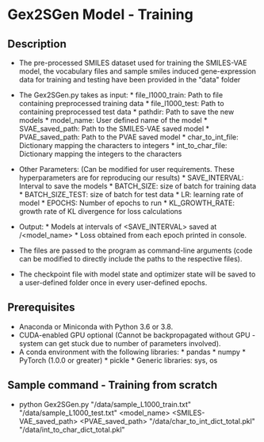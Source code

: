 # Gex2SGen Model - Training

## Description
* The pre-processed SMILES dataset used for training the SMILES-VAE model, the vocabulary files and 
  sample smiles induced gene-expression data for training and testing have been provided in the "data" folder

* The Gex2SGen.py takes as input:
        * file_l1000_train: Path to file containing preprocessed training data
        * file_l1000_test: Path to containing preprocessed test data
        * pathdir: Path to save the new models
        * model_name: User defined name of the model
        * SVAE_saved_path: Path to the SMILES-VAE saved model
        * PVAE_saved_path: Path to the PVAE saved model
        * char_to_int_file: Dictionary mapping the characters to integers
        * int_to_char_file: Dictionary mapping the integers to the characters

* Other Parameters: (Can be modified for user requirements. These hyperparameters are for reproducing our results)
        * SAVE_INTERVAL: Interval to save the models
        * BATCH_SIZE: size of batch for training data
        * BATCH_SIZE_TEST: size of batch for test data
        * LR: learning rate of model
        * EPOCHS: Number of epochs to run
        * KL_GROWTH_RATE: growth rate of KL divergence for loss calculations

* Output:
        * Models at intervals of <SAVE_INTERVAL> saved at <pathdir>/<model_name>
        * Loss obtained from each epoch printed in console.


* The files are passed to the program as command-line arguments (code can be modified to directly include the paths to the respective files).
* The checkpoint file with model state and optimizer state will be saved to a  user-defined folder once in every user-defined epochs.

## Prerequisites
* Anaconda or Miniconda with Python 3.6 or 3.8.
* CUDA-enabled GPU optional (Cannot be backpropagated without GPU - system can get stuck due to number of parameters involved).
* A conda environment with the following libraries:
        * pandas
        * numpy
        * PyTorch (1.0.0 or greater)
        * pickle
        * Generic libraries: sys, os

## Sample command - Training from scratch
* python Gex2SGen.py "/data/sample_L1000_train.txt" "/data/sample_L1000_test.txt" <pathdir> <model_name> <SMILES-VAE_saved_path> <PVAE_saved_path> "/data/char_to_int_dict_total.pkl" "/data/int_to_char_dict_total.pkl"



